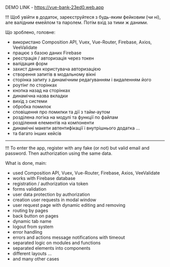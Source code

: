 DEMO LINK - https://vue-bank-23ed0.web.app

!!! Щоб увійти в додаток, зареєструйтеся з будь-яким фейковим (чи ні), але валідним емейлом та паролем. Потім вхід за тими ж даними.

Що зроблено, головне:
- використано Composition API, Vuex, Vue-Router, Firebase, Axios, VeeValidate
- працює з базою даних Firebase
- реєстрація / авторизація через токен
- валідация форм
- захист даних користувача авторизацією
- створення запитів в модальному вікні
- сторінка запиту з динамічним редагуванням і видаленням його
- роутінг по сторінках
- кнопка назад на сторінках
- динамічна назва вкладки
- вихід з системи
- обробка помилок
- сповіщення про помилки та дії з тайм-аутом
- розділена логіка на модулі та функції по файлам
- розділення елементів на компоненти
- динамічні макети автентифікації і внутрішнього додатка
...
- та багато інших кейсів

-----

!!! To enter the app, register with any fake (or not) but valid email and password. Then authorization using the same data.

What is done, main:
- used Composition API, Vuex, Vue-Router, Firebase, Axios, VeeValidate
- works with Firebase database
- registration / authorization via token
- forms validation
- user data protection by authorization
- creation user requests in modal window
- user request page with dynamic editing and removing
- routing by pages
- back button on pages
- dynamic tab name
- logout from system
- error handling
- errors and actions message notifications with timeout
- separated logic on modules and functions
- separated elements into components
- different layouts
...
- and many other cases
